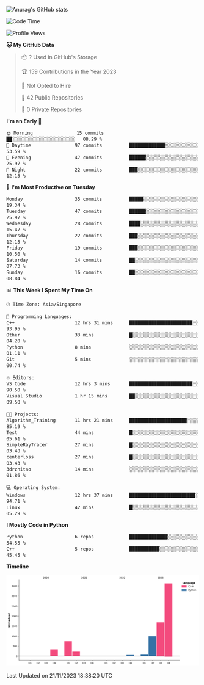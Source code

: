 ![Anurag's GitHub stats](https://github-readme-stats.vercel.app/api?username=OnePointFive99&show_icons=true&theme=transparent)

<!--START_SECTION:waka-->
![Code Time](http://img.shields.io/badge/Code%20Time-18%20hrs%209%20mins-blue)

![Profile Views](http://img.shields.io/badge/Profile%20Views-16-blue)

**🐱 My GitHub Data** 

> 📦 ? Used in GitHub's Storage 
 > 
> 🏆 159 Contributions in the Year 2023
 > 
> 🚫 Not Opted to Hire
 > 
> 📜 42 Public Repositories 
 > 
> 🔑 0 Private Repositories 
 > 
**I'm an Early 🐤** 

```text
🌞 Morning                15 commits          ██░░░░░░░░░░░░░░░░░░░░░░░   08.29 % 
🌆 Daytime                97 commits          █████████████░░░░░░░░░░░░   53.59 % 
🌃 Evening                47 commits          ██████░░░░░░░░░░░░░░░░░░░   25.97 % 
🌙 Night                  22 commits          ███░░░░░░░░░░░░░░░░░░░░░░   12.15 % 
```
📅 **I'm Most Productive on Tuesday** 

```text
Monday                   35 commits          █████░░░░░░░░░░░░░░░░░░░░   19.34 % 
Tuesday                  47 commits          ██████░░░░░░░░░░░░░░░░░░░   25.97 % 
Wednesday                28 commits          ████░░░░░░░░░░░░░░░░░░░░░   15.47 % 
Thursday                 22 commits          ███░░░░░░░░░░░░░░░░░░░░░░   12.15 % 
Friday                   19 commits          ███░░░░░░░░░░░░░░░░░░░░░░   10.50 % 
Saturday                 14 commits          ██░░░░░░░░░░░░░░░░░░░░░░░   07.73 % 
Sunday                   16 commits          ██░░░░░░░░░░░░░░░░░░░░░░░   08.84 % 
```


📊 **This Week I Spent My Time On** 

```text
🕑︎ Time Zone: Asia/Singapore

💬 Programming Languages: 
C++                      12 hrs 31 mins      ███████████████████████░░   93.95 % 
Other                    33 mins             █░░░░░░░░░░░░░░░░░░░░░░░░   04.20 % 
Python                   8 mins              ░░░░░░░░░░░░░░░░░░░░░░░░░   01.11 % 
Git                      5 mins              ░░░░░░░░░░░░░░░░░░░░░░░░░   00.74 % 

🔥 Editors: 
VS Code                  12 hrs 3 mins       ███████████████████████░░   90.50 % 
Visual Studio            1 hr 15 mins        ██░░░░░░░░░░░░░░░░░░░░░░░   09.50 % 

🐱‍💻 Projects: 
Algorithm_Training       11 hrs 21 mins      █████████████████████░░░░   85.19 % 
Test                     44 mins             █░░░░░░░░░░░░░░░░░░░░░░░░   05.61 % 
SimpleRayTracer          27 mins             █░░░░░░░░░░░░░░░░░░░░░░░░   03.48 % 
centerloss               27 mins             █░░░░░░░░░░░░░░░░░░░░░░░░   03.43 % 
3drzhitao                14 mins             ░░░░░░░░░░░░░░░░░░░░░░░░░   01.86 % 

💻 Operating System: 
Windows                  12 hrs 37 mins      ████████████████████████░   94.71 % 
Linux                    42 mins             █░░░░░░░░░░░░░░░░░░░░░░░░   05.29 % 
```

**I Mostly Code in Python** 

```text
Python                   6 repos             ██████████████░░░░░░░░░░░   54.55 % 
C++                      5 repos             ███████████░░░░░░░░░░░░░░   45.45 % 
```



**Timeline**

![Lines of Code chart](https://raw.githubusercontent.com/OnePointFive99/OnePointFive99/main/assets/bar_graph.png)


 Last Updated on 21/11/2023 18:38:20 UTC
<!--END_SECTION:waka-->

  
